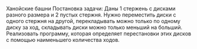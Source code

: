 Ханойские башни 
Постановка задачи: Даны 1 стержень с дисками разного размера и 2 пустых стержня. Нужно переместить диски с одного стержня на другой, перекладывать можно только по одному диску за ход, складывать диски можно только меньший на больший. Реализовать программу, которая определяет перестановки этих дисков с помощью наименьшего количества ходов.
